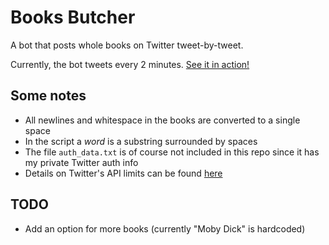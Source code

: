 # Books Butcher

A bot that posts whole books on Twitter tweet-by-tweet.

Currently, the bot tweets every 2 minutes. [See it in action!](https://twitter.com/BooksButcher)

## Some notes

- All newlines and whitespace in the books are converted to a single space
- In the script a *word* is a substring surrounded by spaces
- The file `auth_data.txt` is of course not included in this repo since it has my private Twitter auth info
- Details on Twitter's API limits can be found [here](https://support.twitter.com/articles/15364#)

## TODO

- Add an option for more books (currently "Moby Dick" is hardcoded)